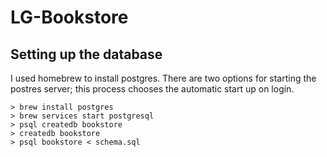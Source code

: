 # LG-Bookstore

## Setting up the database
I used homebrew to install postgres.  There are two options for starting the postres server; this process chooses the automatic start up on login.

```
> brew install postgres
> brew services start postgresql
> psql createdb bookstore
> createdb bookstore
> psql bookstore < schema.sql
```